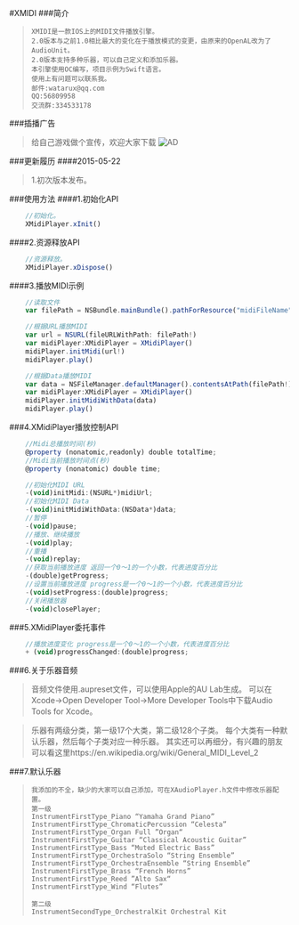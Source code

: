 #XMIDI
###简介

>     XMIDI是一款IOS上的MIDI文件播放引擎。 	
>     2.0版本与之前1.0相比最大的变化在于播放模式的变更，由原来的OpenAL改为了AudioUnit。
>     2.0版本支持多种乐器，可以自己定义和添加乐器。
>     本引擎使用OC编写，项目示例为Swift语言。
>     使用上有问题可以联系我。
>     邮件:watarux@qq.com
>     QQ:56809958    
>     交流群:334533178

###插播广告
>   给自己游戏做个宣传，欢迎大家下载
>![AD](http://git.oschina.net/uploads/images/2015/0519/002155_e5b0be86_21807.jpeg "AD")

###更新履历
####2015-05-22
>1.初次版本发布。

###使用方法
####1.初始化API
```javascript
    //初始化。
    XMidiPlayer.xInit()
```

####2.资源释放API
```javascript
    //资源释放。
    XMidiPlayer.xDispose()
```

####3.播放MIDI示例
```javascript
    //读取文件
    var filePath = NSBundle.mainBundle().pathForResource("midiFileName", ofType: "mid")

    //根据URL播放MIDI
    var url = NSURL(fileURLWithPath: filePath!)
    var midiPlayer:XMidiPlayer = XMidiPlayer()
    midiPlayer.initMidi(url!)
    midiPlayer.play()

    //根据Data播放MIDI
    var data = NSFileManager.defaultManager().contentsAtPath(filePath!)
    var midiPlayer:XMidiPlayer = XMidiPlayer()
    midiPlayer.initMidiWithData(data)
    midiPlayer.play()
```

###4.XMidiPlayer播放控制API
```javascript
    //Midi总播放时间(秒)
    @property (nonatomic,readonly) double totalTime;
    //Midi当前播放时间点(秒)
    @property (nonatomic) double time;

    //初始化MIDI URL
    -(void)initMidi:(NSURL*)midiUrl;
    //初始化MIDI Data
    -(void)initMidiWithData:(NSData*)data;
    //暂停
    -(void)pause;
    //播放、继续播放
    -(void)play;
    //重播
    -(void)replay;
    //获取当前播放进度 返回一个0～1的一个小数，代表进度百分比
    -(double)getProgress;
    //设置当前播放进度 progress是一个0～1的一个小数，代表进度百分比
    -(void)setProgress:(double)progress;
    //关闭播放器
    -(void)closePlayer;
```

###5.XMidiPlayer委托事件
```javascript
    //播放进度变化 progress是一个0～1的一个小数，代表进度百分比
    + (void)progressChanged:(double)progress;
```

###6.关于乐器音频

>    音频文件使用.aupreset文件，可以使用Apple的AU Lab生成。
>    可以在Xcode->Open Developer Tool->More Developer Tools中下载Audio Tools for Xcode。

>    乐器有两级分类，第一级17个大类，第二级128个子类。
>    每个大类有一种默认乐器，然后每个子类对应一种乐器。
>    其实还可以再细分，有兴趣的朋友可以看这里https://en.wikipedia.org/wiki/General_MIDI_Level_2

###7.默认乐器


>     我添加的不全，缺少的大家可以自己添加，可在XAudioPlayer.h文件中修改乐器配置。
>     第一级
>     InstrumentFirstType_Piano “Yamaha Grand Piano”
>     InstrumentFirstType_ChromaticPercussion “Celesta”
>     InstrumentFirstType_Organ Full ”Organ“
>     InstrumentFirstType_Guitar “Classical Acoustic Guitar”
>     InstrumentFirstType_Bass “Muted Electric Bass”
>     InstrumentFirstType_OrchestraSolo “String Ensemble”
>     InstrumentFirstType_OrchestraEnsemble “String Ensemble”
>     InstrumentFirstType_Brass “French Horns”
>     InstrumentFirstType_Reed ”Alto Sax“
>     InstrumentFirstType_Wind “Flutes”
>     
>     第二级
>     InstrumentSecondType_OrchestralKit Orchestral Kit